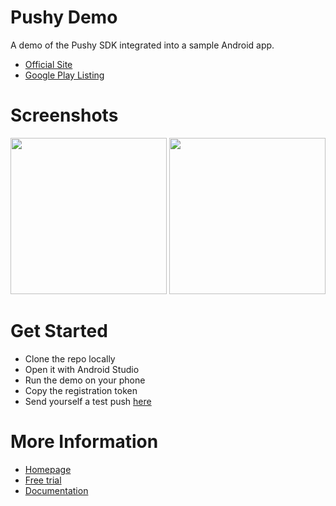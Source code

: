 # Pushy Demo
A demo of the Pushy SDK integrated into a sample Android app.

* [Official Site](https://pushy.me/)
* [Google Play Listing](https://play.google.com/store/apps/details?id=me.pushy.example)

# Screenshots

<img src="https://lh3.googleusercontent.com/WlbK780r7S_6nJBPDYZgiovy5NNrR4sZqNQvKVwbgvRvyDRBcskLM0B0gp2fYsW0eKw=h900-rw" width="250"> <img src="https://lh3.googleusercontent.com/6yXnzL6F0oXZI3o0JF7YYmXxObl8FmZugj8yEmYkwWtyu6_q-57-R4lHiXCQzNoYomw=h900-rw" width="250">

# Get Started

* Clone the repo locally
* Open it with Android Studio
* Run the demo on your phone
* Copy the registration token
* Send yourself a test push [here](https://pushy.me/docs/samples/android)

# More Information

* [Homepage](https://pushy.me/)
* [Free trial](https://pushy.me/try)
* [Documentation](https://pushy.me/docs)
